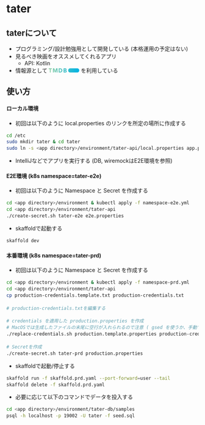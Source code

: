 # tater

## taterについて

* プログラミング/設計勉強用として開発している (本格運用の予定はない)
* 見るべき映画をオススメしてくれるアプリ
  * API: Kotlin
* 情報源として <a href="https://www.themoviedb.org/"><img src="tmdb-logo.svg" width="80" alt="The Movie DB Logo"></a> を利用している

## 使い方

#### ローカル環境

* 初回は以下のように local.properties のリンクを所定の場所に作成する

```bash
cd /etc
sudo mkdir tater & cd tater
sudo ln -s <app directory>/environment/tater-api/local.properties app.properties
```

* IntelliJなどでアプリを実行する (DB, wiremockはE2E環境を参照)

#### E2E環境 (k8s namespace=tater-e2e)

* 初回は以下のように Namespace と Secret を作成する

```bash
cd <app directory>/environment & kubectl apply -f namespace-e2e.yml
cd <app directory>/environment/tater-api
./create-secret.sh tater-e2e e2e.properties
```

* skaffoldで起動する

```bash
skaffold dev
```

#### 本番環境 (k8s namespace=tater-prd)

* 初回は以下のように Namespace と Secret を作成する

```bash
cd <app directory>/environment & kubectl apply -f namespace-prd.yml
cd <app directory>/environment/tater-api
cp production-credentials.template.txt production-credentials.txt

# production-credentials.txtを編集する

# credentials を適用した production.properties を作成
# MacOSでは生成したファイルの末尾に空行が入れられるので注意 ( gsed を使うか、手動で空行を消すこと)
./replace-credentials.sh production.template.properties production-credentials.txt production.properties

# Secretを作成
./create-secret.sh tater-prd production.properties
```

* skaffoldで起動/停止する

```bash
skaffold run -f skaffold.prd.yaml --port-forward=user --tail
skaffold delete -f skaffold.prd.yaml
```

* 必要に応じて以下のコマンドでデータを投入する

```bash
cd <app directory>/environment/tater-db/samples
psql -h localhost -p 19002 -U tater -f seed.sql
```
